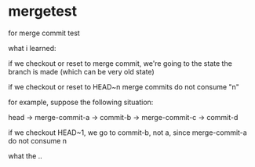 # mergetest
for merge commit test

what i learned:

if we checkout or reset to merge commit,
we're going to the state the branch is made (which can be very old state)

if we checkout or reset to HEAD~n
merge commits do not consume "n"

for example, suppose the following situation:

head -> merge-commit-a -> commit-b -> merge-commit-c -> commit-d

if we checkout HEAD~1, we go to commit-b, not a, since merge-commit-a do not consume n

what the ..

